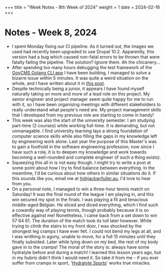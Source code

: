 +++
title = "Week Notes - 8th Week of 2024"
weight = 1
date = 2024-02-16
+++

# Notes - Week 8, 2024

- I spent Monday fixing our CI pipeline. As it turned out, the images we used had recently been upgraded to use Drupal 10.2.
Apparently, this version had a bug which caused non-fatal errors to be thrown that were fatally failing the pipeline. 
The solution? Ignore them. Ah the chicanery...
- After spending too many hours debugging the test framework of the [GovCMS Golang CLI app](https://github.com/govcms-tests/govcms-cli) I have been building, I managed to solve a bizarre issue within 5 minutes.
It was quite a weird situation on the whole, and I have written about it in [this post](https://jackwrfuller.au/posts/testing-cobra-cli/).
- Despite technically being a junior, it appears I have found myself naturally taking on more and more of a lead role on this project.
My senior engineer and project manager seem quite happy for me to run with it, so I have been organising meetings with different stakeholders to really understand what people's need are.
My project management skills that I developed from my previous role are starting to come in handy!
- This week was also the start of the university semester. I am studying part-time (2 courses) while working full-time.
It is demanding, but not unmanagable. I find university learning lays a strong foundation of computer science skills while also filling the gaps in my knowledge left by engineering work alone.
Last year the purpose of this Master's was to gain a foothold in the software engineering profession; now since I have such a role, it is to deepen my knowledge and work towards becoming a well-rounded and complete engineer (if such a thing exists).
- Squeezing this all in is not easy though. I might try to write a post at some point about how I try to find balance between everything.
In the meantime, I'd be curious about how others in similar situations do it. If this sounds like you, email me at [hi@jackwrfuller.au](mailto:hi@jackwrfuller.au), I'd love to hear from you.
- On a personal note, I managed to win a three-hour tennis match on Saturday! It was the final round of the league I am playing in, and this win secured my spot in the finals.
I was playing a fit and tenacious middle-aged Belgian. He sliced and diced everything, which I find such a cowardly way of playing tennis, though probably because it is so effective against me! Nonetheless, I came back from a set down to win 57 64 61. The duration of the match took its toll later however.
While trying to climb the stairs to my front door, I was shocked by the strongest leg cramps I have ever felt. I could not bend my legs at all, and I was writhing in agony, unable to move, for a full 15 minutes until they finally subsided.
Later while lying down on my bed, the rest of my body gave in to the cramps!
The moral of the story is: always have some hydralyte before and during a match! I learned this lesson years ago, but in my hubris didn't think I would need it.
So take it from me - if you ever suffer from cramps in sport, '[Hydralyte Sports](https://hydralyte.com.au/hydralyte-sports/)' works true miracles.
